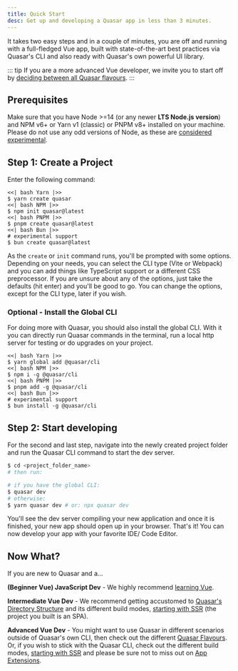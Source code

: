 ```yaml
---
title: Quick Start
desc: Get up and developing a Quasar app in less than 3 minutes.
---
```


It takes two easy steps and in a couple of minutes, you are off and running with a full-fledged Vue app, built with state-of-the-art best practices via Quasar's CLI and also ready with Quasar's own powerful UI library.

::: tip
If you are a more advanced Vue developer, we invite you to start off by [deciding between all Quasar flavours](/start/pick-quasar-flavour).
:::

## Prerequisites

Make sure that you have Node >=14 (or any newer **LTS Node.js version**) and NPM v6+ or Yarn v1 (classic) or PNPM v8+ installed on your machine. Please do not use any odd versions of Node, as these are [considered experimental](https://nodejs.org/en/about/previous-releases).

## Step 1: Create a Project

Enter the following command:

```tabs
<<| bash Yarn |>>
$ yarn create quasar
<<| bash NPM |>>
$ npm init quasar@latest
<<| bash PNPM |>>
$ pnpm create quasar@latest
<<| bash Bun |>>
# experimental support
$ bun create quasar@latest
```

As the `create` or `init` command runs, you'll be prompted with some options. Depending on your needs, you can select the CLI type (Vite or Webpack) and you can add things like TypeScript support or a different CSS preprocessor. If you are unsure about any of the options, just take the defaults (hit enter) and you'll be good to go. You can change the options, except for the CLI type, later if you wish.

### Optional - Install the Global CLI

For doing more with Quasar, you should also install the global CLI. With it you can directly run Quasar commands in the terminal, run a local http server for testing or do upgrades on your project.

```tabs
<<| bash Yarn |>>
$ yarn global add @quasar/cli
<<| bash NPM |>>
$ npm i -g @quasar/cli
<<| bash PNPM |>>
$ pnpm add -g @quasar/cli
<<| bash Bun |>>
# experimental support
$ bun install -g @quasar/cli
```

## Step 2: Start developing

For the second and last step, navigate into the newly created project folder and run the Quasar CLI command to start the dev server.

```bash
$ cd <project_folder_name>
# then run:

# if you have the global CLI:
$ quasar dev
# otherwise:
$ yarn quasar dev # or: npx quasar dev
```

You'll see the dev server compiling your new application and once it is finished, your new app should open up in your browser. That's it! You can now develop your app with your favorite IDE/ Code Editor.

## Now What?

If you are new to Quasar and a...

**(Beginner Vue) JavaScript Dev** - We highly recommend [learning Vue](/start/how-to-use-vue).

**Intermediate Vue Dev** - We recommend getting accustomed to [Quasar's Directory Structure](/quasar-cli/directory-structure) and its different build modes, [starting with SSR](/quasar-cli/developing-ssr/introduction) (the project you built is an SPA).

**Advanced Vue Dev** - You might want to use Quasar in different scenarios outside of Quasar's own CLI, then check out the different [Quasar Flavours](/start/pick-quasar-flavour). Or, if you wish to stick with the Quasar CLI, check out the different build modes, [starting with SSR](/quasar-cli/developing-ssr/introduction) and please be sure not to miss out on [App Extensions](/app-extensions/introduction).
